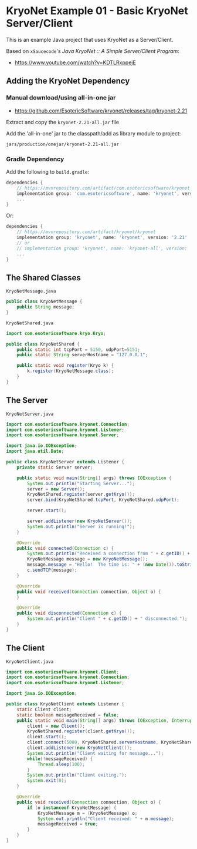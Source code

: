 # KryoNet Example 01 - Basic KryoNet Server/Client

This is an example Java project that uses KryoNet as a Server/Client.

Based on `xSaucecode`'s _Java KryoNet :: A Simple Server/Client Program_:

* https://www.youtube.com/watch?v=KDTLRxppejE


## Adding the KryoNet Dependency

### Manual download/using all-in-one jar 

* https://github.com/EsotericSoftware/kryonet/releases/tag/kryonet-2.21

Extract and copy the `kryonet-2.21-all.jar` file

Add the 'all-in-one' jar to the classpath/add as library module to project:

`jars/production/onejar/kryonet-2.21-all.jar`

### Gradle Dependency

Add the following to `build.gradle`:

```gradle
dependencies {
    // https://mvnrepository.com/artifact/com.esotericsoftware/kryonet
    implementation group: 'com.esotericsoftware', name: 'kryonet', version: '2.22.0-RC1'
    ...
}
```

Or:

```gradle
dependencies {
    // https://mvnrepository.com/artifact/kryonet/kryonet
    implementation group: 'kryonet', name: 'kryonet', version: '2.21'
    // or
    // implementation group: 'kryonet', name: 'kryonet-all', version: '2.21'
    ...
}
```


## The Shared Classes

`KryoNetMessage.java`

```java
public class KryoNetMessage {
    public String message;
}
```


`KryoNetShared.java`

```java
import com.esotericsoftware.kryo.Kryo;

public class KryoNetShared {
    public static int tcpPort = 5150, udpPort=5151;
    public static String serverHostname = "127.0.0.1";

    public static void register(Kryo k) {
        k.register(KryoNetMessage.class);
    }
}
```

## The Server

`KryoNetServer.java`

```java
import com.esotericsoftware.kryonet.Connection;
import com.esotericsoftware.kryonet.Listener;
import com.esotericsoftware.kryonet.Server;

import java.io.IOException;
import java.util.Date;

public class KryoNetServer extends Listener {
    private static Server server;

    public static void main(String[] args) throws IOException {
        System.out.println("Starting Server...");
        server = new Server();
        KryoNetShared.register(server.getKryo());
        server.bind(KryoNetShared.tcpPort, KryoNetShared.udpPort);

        server.start();

        server.addListener(new KryoNetServer());
        System.out.println("Server is running!");
    }

    @Override
    public void connected(Connection c) {
        System.out.println("Received a connection from " + c.getID() + " : "+ c.getRemoteAddressTCP().getHostString());
        KryoNetMessage message = new KryoNetMessage();
        message.message = "Hello!  The time is: " + (new Date()).toString();
        c.sendTCP(message);
    }

    @Override
    public void received(Connection connection, Object o) {
    }

    @Override
    public void disconnected(Connection c) {
        System.out.println("Client " + c.getID() + " disconnected.");
    }
}
```

## The Client

`KryoNetClient.java`

```java
import com.esotericsoftware.kryonet.Client;
import com.esotericsoftware.kryonet.Connection;
import com.esotericsoftware.kryonet.Listener;

import java.io.IOException;

public class KryoNetClient extends Listener {
    static Client client;
    static boolean messageReceived = false;
    public static void main(String[] args) throws IOException, InterruptedException {
        client = new Client();
        KryoNetShared.register(client.getKryo());
        client.start();
        client.connect(5000, KryoNetShared.serverHostname, KryoNetShared.tcpPort, KryoNetShared.udpPort);
        client.addListener(new KryoNetClient());
        System.out.println("Client waiting for message...");
        while(!messageReceived) {
            Thread.sleep(100);
        }
        System.out.println("Client exiting.");
        System.exit(0);
    }

    @Override
    public void received(Connection connection, Object o) {
        if (o instanceof KryoNetMessage) {
            KryoNetMessage m = (KryoNetMessage) o;
            System.out.println("Client received: " + m.message);
            messageReceived = true;
        }
    }
}
```
